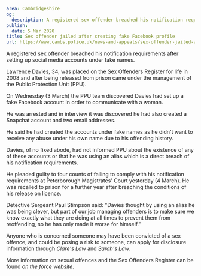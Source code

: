 ```yaml
area: Cambridgeshire
og:
  description: A registered sex offender breached his notification requirements after setting up social media accounts under fake names.
publish:
  date: 5 Mar 2020
title: Sex offender jailed after creating fake Facebook profile
url: https://www.cambs.police.uk/news-and-appeals/sex-offender-jailed-after-creating-fake-facebook-profile
```

A registered sex offender breached his notification requirements after setting up social media accounts under fake names.

Lawrence Davies, 34, was placed on the Sex Offenders Register for life in 2008 and after being released from prison came under the management of the Public Protection Unit (PPU).

On Wednesday (3 March) the PPU team discovered Davies had set up a fake Facebook account in order to communicate with a woman.

He was arrested and in interview it was discovered he had also created a Snapchat account and two email addresses.

He said he had created the accounts under fake names as he didn't want to receive any abuse under his own name due to his offending history.

Davies, of no fixed abode, had not informed PPU about the existence of any of these accounts or that he was using an alias which is a direct breach of his notification requirements.

He pleaded guilty to four counts of failing to comply with his notification requirements at Peterborough Magistrates' Court yesterday (4 March). He was recalled to prison for a further year after breaching the conditions of his release on licence.

Detective Sergeant Paul Stimpson said: "Davies thought by using an alias he was being clever, but part of our job managing offenders is to make sure we know exactly what they are doing at all times to prevent them from reoffending, so he has only made it worse for himself."

Anyone who is concerned someone may have been convicted of a sex offence, and could be posing a risk to someone, can apply for disclosure information through _Clare's Law_ and _Sarah's Law_.

More information on sexual offences and the Sex Offenders Register can be found _on the force website_.
